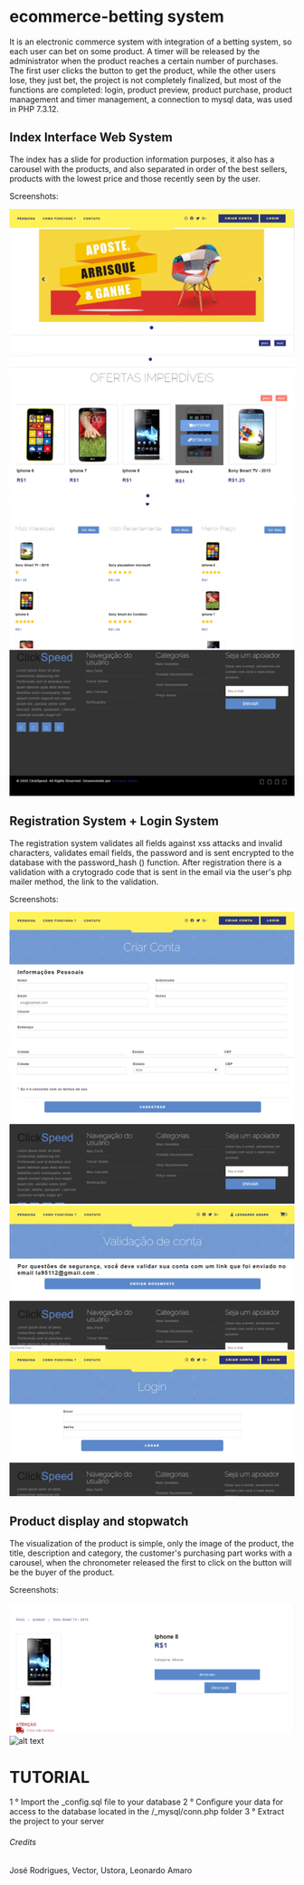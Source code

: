 # ecommerce-betting system
 It is an electronic commerce system with integration of a betting system, so each user can bet on some product. A timer will be released by the administrator when the product reaches a certain number of purchases. The first user clicks the button to get the product, while the other users lose, they just bet, the project is not completely finalized, but most of the functions are completed: login, product preview, product purchase, product management and timer management, a connection to mysql data, was used in PHP 7.3.12.
 
 ## Index Interface Web System
 
The index has a slide for production information purposes, it also has a carousel with the products, and also separated in order of the best sellers, products with the lowest price and those recently seen by the user.

Screenshots:

![alt text](_preview/index01.png "Index 1")
![alt text](_preview/index02.png "Index 2")
![alt text](_preview/index03.png "Index 3")
![alt text](_preview/index04.png "Index 4")

 ## Registration System + Login System
 
The registration system validates all fields against xss attacks and invalid characters, validates email fields, the password and is sent encrypted to the database with the password_hash () function. After registration there is a validation with a crytogrado code that is sent in the email via the user's php mailer method, the link to the validation.

Screenshots:

![alt text](_preview/cadastro01.png "Cadastro 1")
![alt text](_preview/cadastro02.png "Cadastro 2")
![alt text](_preview/validacao01.png "Validação 1")
![alt text](_preview/login01.png "Login 1")

 ## Product display and stopwatch
The visualization of the product is simple, only the image of the product, the title, description and category, the customer's purchasing part works with a carousel, when the chronometer released the first to click on the button will be the buyer of the product.
 
 Screenshots:

![alt text](_preview/produto01.png "Produto 1")
![alt text](_preview/cronometo01.png "Cronometo 1")

# TUTORIAL
1 ° Import the _config.sql file to your database
2 ° Configure your data for access to the database located in the /_mysql/conn.php folder
3 ° Extract the project to your server
 
 ###### Credits
 José Rodrigues,
 Vector,
 Ustora,
 Leonardo Amaro
 

